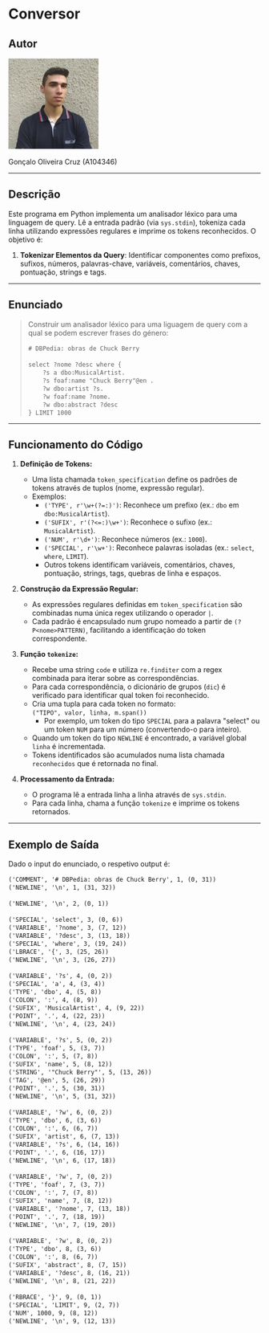# Conversor

## Autor
![Foto de Perfil](../Photo.jpeg)

Gonçalo Oliveira Cruz (A104346)

---

## Descrição

Este programa em Python implementa um analisador léxico para uma linguagem de query. Lê a entrada padrão (via `sys.stdin`), tokeniza cada linha utilizando expressões regulares e imprime os tokens reconhecidos. O objetivo é:

1. **Tokenizar Elementos da Query**: Identificar componentes como prefixos, sufixos, números, palavras-chave, variáveis, comentários, chaves, pontuação, strings e tags.

---

## Enunciado

> Construir um analisador léxico para uma liguagem de query com a qual se podem escrever frases do género:
> 
> ```
> # DBPedia: obras de Chuck Berry
>
> select ?nome ?desc where {
>     ?s a dbo:MusicalArtist.
>     ?s foaf:name "Chuck Berry"@en .
>     ?w dbo:artist ?s.
>     ?w foaf:name ?nome.
>     ?w dbo:abstract ?desc
> } LIMIT 1000
> ```

---

## Funcionamento do Código

1. **Definição de Tokens:**
   - Uma lista chamada `token_specification` define os padrões de tokens através de tuplos (nome, expressão regular).  
   - Exemplos:
     - `('TYPE', r'\w+(?=:)')`: Reconhece um prefixo (ex.: `dbo` em `dbo:MusicalArtist`).
     - `('SUFIX', r'(?<=:)\w+')`: Reconhece o sufixo (ex.: `MusicalArtist`).
     - `('NUM', r'\d+')`: Reconhece números (ex.: `1000`).
     - `('SPECIAL', r'\w+')`: Reconhece palavras isoladas (ex.: `select`, `where`, `LIMIT`).
     - Outros tokens identificam variáveis, comentários, chaves, pontuação, strings, tags, quebras de linha e espaços.
  
2. **Construção da Expressão Regular:**
   - As expressões regulares definidas em `token_specification` são combinadas numa única regex utilizando o operador `|`.
   - Cada padrão é encapsulado num grupo nomeado a partir de `(?P<nome>PATTERN)`, facilitando a identificação do token correspondente.

3. **Função `tokenize`:**
   - Recebe uma string `code` e utiliza `re.finditer` com a regex combinada para iterar sobre as correspondências.
   - Para cada correspondência, o dicionário de grupos (`dic`) é verificado para identificar qual token foi reconhecido.
   - Cria uma tupla para cada token no formato:  
     `("TIPO", valor, linha, m.span())`
     - Por exemplo, um token do tipo `SPECIAL` para a palavra "select" ou um token `NUM` para um número (convertendo-o para inteiro).
   - Quando um token do tipo `NEWLINE` é encontrado, a variável global `linha` é incrementada.
   - Tokens identificados são acumulados numa lista chamada `reconhecidos` que é retornada no final.

4. **Processamento da Entrada:**
   - O programa lê a entrada linha a linha através de `sys.stdin`.
   - Para cada linha, chama a função `tokenize` e imprime os tokens retornados.

---

## Exemplo de Saída

Dado o input do enunciado, o respetivo output é:
 ```
('COMMENT', '# DBPedia: obras de Chuck Berry', 1, (0, 31))
('NEWLINE', '\n', 1, (31, 32))

('NEWLINE', '\n', 2, (0, 1))

('SPECIAL', 'select', 3, (0, 6))
('VARIABLE', '?nome', 3, (7, 12))
('VARIABLE', '?desc', 3, (13, 18))
('SPECIAL', 'where', 3, (19, 24))
('LBRACE', '{', 3, (25, 26))
('NEWLINE', '\n', 3, (26, 27))

('VARIABLE', '?s', 4, (0, 2))
('SPECIAL', 'a', 4, (3, 4))
('TYPE', 'dbo', 4, (5, 8))
('COLON', ':', 4, (8, 9))
('SUFIX', 'MusicalArtist', 4, (9, 22))
('POINT', '.', 4, (22, 23))
('NEWLINE', '\n', 4, (23, 24))

('VARIABLE', '?s', 5, (0, 2))
('TYPE', 'foaf', 5, (3, 7))
('COLON', ':', 5, (7, 8))
('SUFIX', 'name', 5, (8, 12))
('STRING', '"Chuck Berry"', 5, (13, 26))
('TAG', '@en', 5, (26, 29))
('POINT', '.', 5, (30, 31))
('NEWLINE', '\n', 5, (31, 32))

('VARIABLE', '?w', 6, (0, 2))
('TYPE', 'dbo', 6, (3, 6))
('COLON', ':', 6, (6, 7))
('SUFIX', 'artist', 6, (7, 13))
('VARIABLE', '?s', 6, (14, 16))
('POINT', '.', 6, (16, 17))
('NEWLINE', '\n', 6, (17, 18))

('VARIABLE', '?w', 7, (0, 2))
('TYPE', 'foaf', 7, (3, 7))
('COLON', ':', 7, (7, 8))
('SUFIX', 'name', 7, (8, 12))
('VARIABLE', '?nome', 7, (13, 18))
('POINT', '.', 7, (18, 19))
('NEWLINE', '\n', 7, (19, 20))

('VARIABLE', '?w', 8, (0, 2))
('TYPE', 'dbo', 8, (3, 6))
('COLON', ':', 8, (6, 7))
('SUFIX', 'abstract', 8, (7, 15))
('VARIABLE', '?desc', 8, (16, 21))
('NEWLINE', '\n', 8, (21, 22))

('RBRACE', '}', 9, (0, 1))
('SPECIAL', 'LIMIT', 9, (2, 7))
('NUM', 1000, 9, (8, 12))
('NEWLINE', '\n', 9, (12, 13))
  ```